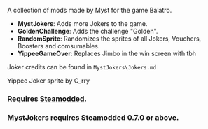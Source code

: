 A collection of mods made by Myst for the game Balatro.

- **MystJokers**: Adds more Jokers to the game.
- **GoldenChallenge**: Adds the challenge "Golden".
- **RandomSprite**: Randomizes the sprites of all Jokers, Vouchers, Boosters and comsumables.
- **YippeeGameOver**: Replaces Jimbo in the win screen with tbh

Joker credits can be found in ``MystJokers\Jokers.md``

Yippee Joker sprite by C_rry

### Requires [Steamodded](https://github.com/Steamopollys/Steamodded).
### **MystJokers** requires Steamodded 0.7.0 or above.

